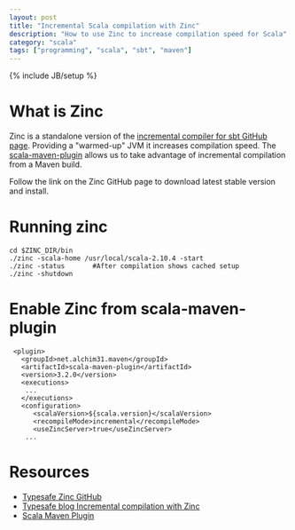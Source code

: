 ```yaml
---
layout: post
title: "Incremental Scala compilation with Zinc"
description: "How to use Zinc to increase compilation speed for Scala"
category: "scala"
tags: ["programming", "scala", "sbt", "maven"]
---
```

{% include JB/setup %}

# What is Zinc
Zinc is a standalone version of the [incremental compiler for sbt GitHub page](https://github.com/typesafehub/zinc). 
Providing a "warmed-up" JVM it increases compilation speed. The [scala-maven-plugin](http://davidb.github.io/scala-maven-plugin/example_incremental.html)
allows us to take advantage of incremental compilation from a Maven build.

Follow the link on the Zinc GitHub page to download latest stable version and
install.

# Running zinc

    cd $ZINC_DIR/bin
    ./zinc -scala-home /usr/local/scala-2.10.4 -start
    ./zinc -status       #After compilation shows cached setup
    ./zinc -shutdown


# Enable Zinc from scala-maven-plugin
 
     <plugin>
       <groupId>net.alchim31.maven</groupId>
       <artifactId>scala-maven-plugin</artifactId>
       <version>3.2.0</version>
       <executions>
	    ...
       </executions>
       <configuration>
          <scalaVersion>${scala.version}</scalaVersion>
          <recompileMode>incremental</recompileMode>
          <useZincServer>true</useZincServer>
	    ...
		
# Resources
* [Typesafe Zinc GitHub](https://github.com/typesafehub/zinc)
* [Typesafe blog Incremental compilation with Zinc](http://typesafe.com/blog/zinc-and-incremental-compilation)
* [Scala Maven Plugin](http://davidb.github.io/scala-maven-plugin/example_incremental.html)
